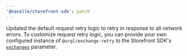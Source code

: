 ```yaml
---
'@nacelle/storefront-sdk': patch
---
```


Updated the default request retry logic to retry in response to all network errors. To customize request retry logic, you can provide your own configured instance of `@urql/exchange-retry` to the Storefront SDK's [`exchanges`](https://docs.nacelle.com/docs/storefront-sdk-major-version-2#exchanges) parameter.
